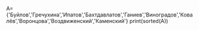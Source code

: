 A= {'Буйлов','Гречухина','Ипатов','Бахтдавлатов','Ганиев','Виноградов','Ковалёв','Воронцова','Воздвиженский','Каменский'}
print(sorted(A))
